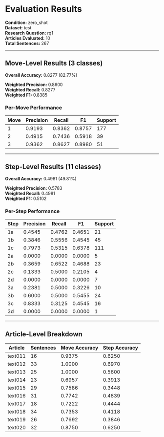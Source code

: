 # Evaluation Results

**Condition:** zero_shot  
**Dataset:** test  
**Research Question:** rq1  
**Articles Evaluated:** 10  
**Total Sentences:** 267  

---

## Move-Level Results (3 classes)

**Overall Accuracy:** 0.8277 (82.77%)  

**Weighted Precision:** 0.8600  
**Weighted Recall:** 0.8277  
**Weighted F1:** 0.8385  

### Per-Move Performance

| Move | Precision | Recall | F1 | Support |
|------|-----------|--------|----|---------|
| 1 | 0.9193 | 0.8362 | 0.8757 | 177 |
| 2 | 0.4915 | 0.7436 | 0.5918 | 39 |
| 3 | 0.9362 | 0.8627 | 0.8980 | 51 |

---

## Step-Level Results (11 classes)

**Overall Accuracy:** 0.4981 (49.81%)  

**Weighted Precision:** 0.5783  
**Weighted Recall:** 0.4981  
**Weighted F1:** 0.5102  

### Per-Step Performance

| Step | Precision | Recall | F1 | Support |
|------|-----------|--------|----|---------|
| 1a | 0.4545 | 0.4762 | 0.4651 | 21 |
| 1b | 0.3846 | 0.5556 | 0.4545 | 45 |
| 1c | 0.7973 | 0.5315 | 0.6378 | 111 |
| 2a | 0.0000 | 0.0000 | 0.0000 | 5 |
| 2b | 0.3659 | 0.6522 | 0.4688 | 23 |
| 2c | 0.1333 | 0.5000 | 0.2105 | 4 |
| 2d | 0.0000 | 0.0000 | 0.0000 | 7 |
| 3a | 0.2381 | 0.5000 | 0.3226 | 10 |
| 3b | 0.6000 | 0.5000 | 0.5455 | 24 |
| 3c | 0.8333 | 0.3125 | 0.4545 | 16 |
| 3d | 0.0000 | 0.0000 | 0.0000 | 1 |

---

## Article-Level Breakdown

| Article | Sentences | Move Accuracy | Step Accuracy |
|---------|-----------|---------------|---------------|
| text011 | 16 | 0.9375 | 0.6250 |
| text012 | 33 | 1.0000 | 0.6970 |
| text013 | 25 | 1.0000 | 0.5600 |
| text014 | 23 | 0.6957 | 0.3913 |
| text015 | 29 | 0.7586 | 0.3448 |
| text016 | 31 | 0.7742 | 0.4839 |
| text017 | 18 | 0.7222 | 0.4444 |
| text018 | 34 | 0.7353 | 0.4118 |
| text019 | 26 | 0.7692 | 0.3846 |
| text020 | 32 | 0.8750 | 0.6250 |
